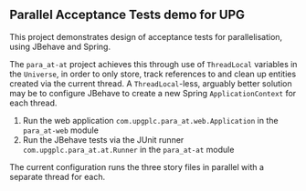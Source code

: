 ## Parallel Acceptance Tests demo for UPG

This project demonstrates design of acceptance tests for parallelisation, using JBehave and Spring.

The `para_at-at` project achieves this through use of `ThreadLocal` variables in the `Universe`, in order to only store, track references to and clean up entities created via the current thread. A `ThreadLocal`-less, arguably better solution may be to configure JBehave to create a new Spring `ApplicationContext` for each thread.

1. Run the web application `com.upgplc.para_at.web.Application` in the `para_at-web` module
2. Run the JBehave tests via the JUnit runner `com.upgplc.para_at.at.Runner` in the `para_at-at` module

The current configuration runs the three story files in parallel with a separate thread for each.
